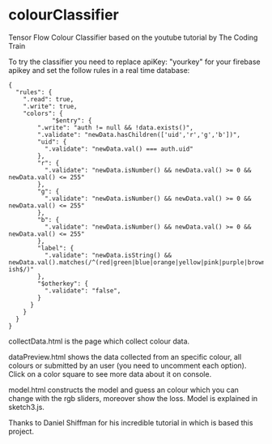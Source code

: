 # colourClassifier
Tensor Flow Colour Classifier based on the youtube tutorial by The Coding Train

To try the classifier you need to replace apiKey: "yourkey" for your firebase apikey and set the follow rules in a real time database:
```
{
  "rules": {
    ".read": true,
    ".write": true,
    "colors": {
			"$entry": {
        ".write": "auth != null && !data.exists()",
        ".validate": "newData.hasChildren(['uid','r','g','b'])",
        "uid": {
          ".validate": "newData.val() === auth.uid"
        },
        "r": {
          ".validate": "newData.isNumber() && newData.val() >= 0 && newData.val() <= 255"
        },
        "g": {
          ".validate": "newData.isNumber() && newData.val() >= 0 && newData.val() <= 255"
        },
        "b": {
          ".validate": "newData.isNumber() && newData.val() >= 0 && newData.val() <= 255"
        },
        "label": {
          ".validate": "newData.isString() && newData.val().matches(/^(red|green|blue|orange|yellow|pink|purple|brown|grey)-ish$/)"
        },
        "$otherkey": {
          ".validate": "false",
        }
      }
    }
  }
}
```

collectData.html is the page which collect colour data.

dataPreview.html shows the data collected from an specific colour, all colours or submitted by an user (you need to uncomment each option). Click on a color square to see more data about it on console.

model.html constructs the model and guess an colour which you can change with the rgb sliders, moreover show the loss. Model is explained in sketch3.js.

Thanks to Daniel Shiffman for his incredible tutorial in which is based this project.
